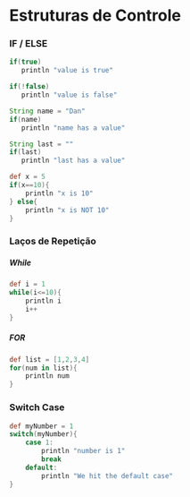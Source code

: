 # Estruturas de Controle

### IF / ELSE

```groovy 
if(true)
   println "value is true"
```

```groovy 
if(!false)
   println "value is false"
```

```groovy
String name = "Dan" 
if(name)
   println "name has a value"
```

```groovy
String last = "" 
if(last)
   println "last has a value"
```

```groovy
def x = 5
if(x==10){
    println "x is 10"
} else{
    println "x is NOT 10"
}    
```


### Laços de Repetição

##### While

```groovy
def i = 1
while(i<=10){
    println i
    i++
}    
```

##### FOR

```groovy
def list = [1,2,3,4]
for(num in list){
    println num
}
```

### Switch Case

```groovy
def myNumber = 1
switch(myNumber){
    case 1:
        println "number is 1"
        break
    default:
        println "We hit the default case"
}
```

